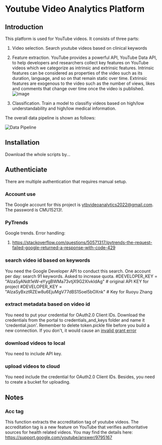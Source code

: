 # Youtube Video Analytics Platform

## Introduction

This platform is used for YouTube videos. It consists of three parts:

1. Video selection. Search youtube videos based on clinical keywords
2. Feature extraction. YouTube provides a powerful API, YouTube Data API, to help developers and researchers collect key features on YouTube videos which we categorize as intrinsic and extrinsic features. Intrinsic features can be considered as properties of the video such as its duration, language, and so on that remain static over time. Extrinsic features are exogenous to the video such as the number of views, likes and comments that change over time once the video is published. ![image](https://user-images.githubusercontent.com/91205016/224120047-069ef879-a098-4c6d-bc95-5795bb30f575.png)

3. Classification. Train a model to classifiy videos based on high/low understandability and high/low medical information.

The overall data pipeline is shown as follows:

![Data Pipeline](https://user-images.githubusercontent.com/91205016/218861007-9bbc343a-af1a-4411-95b3-4bd0308fe9f7.jpg)

## Installation
Download the whole scripts by...

## Authenticiate
There are multiple authentication that requires manual setup.

### Account use
The Google account for this project is ytbvideoanalytics2022@gmail.com. The password is CMU15213!. 

### PyTrends
Google trends.
Error handling:
1. https://stackoverflow.com/questions/50571317/pytrends-the-request-failed-google-returned-a-response-with-code-429

### search video id based on keywords
You need the Google Developer API to conduct this search. 
One account per day: search 91 keywords. Asked to increase quota.
#DEVELOPER_KEY = "AIzaSyANdt1eW-eYygBWMa73vtjX9G2XlvkIdAg" # original API KEY for project
#DEVELOPER_KEY = "AIzaSyBxztRZEw8u6EjuMgV77dBS1Soel5bOXnk" # Key for Ruoyu Zhang

### extract metadata based on video id
You need to put your credential for OAuth2.0 Client IDs. Download the credentials from the portal to credentials_and_keys folder and name it 'credential.json'. Remember to delete token.pickle file before you build a new connection. If you don't, it would cause an [invalid grant error](https://stackoverflow.com/questions/10576386/invalid-grant-trying-to-get-oauth-token-from-google)

### download videos to local
You need to include API key. 

### upload videos to cloud
You need include the credential for OAuth2.0 Client IDs. Besides, you need to create a bucket for uploading.

## Notes
### Acc tag
This function extracts the accreditation tag of youtube videos. The accreditation tag is a new feature on YouTube that verifies authoritative sources for health related videos. You may find the details here:
https://support.google.com/youtube/answer/9795167

